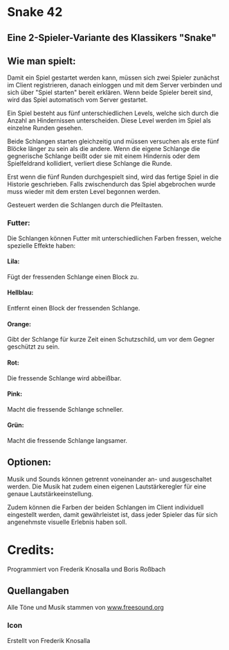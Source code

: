 # Snake 42

## Eine 2-Spieler-Variante des Klassikers "Snake"

## Wie man spielt:
Damit ein Spiel gestartet werden kann, müssen sich zwei Spieler zunächst im Client registrieren, danach einloggen und mit dem Server verbinden und sich über "Spiel starten" bereit erklären.
Wenn beide Spieler bereit sind, wird das Spiel automatisch vom Server gestartet.

Ein Spiel besteht aus fünf unterschiedlichen Levels, welche sich durch die Anzahl an Hindernissen unterscheiden.
Diese Level werden im Spiel als einzelne Runden gesehen.

Beide Schlangen starten gleichzeitig und müssen versuchen als erste fünf Blöcke länger zu sein als die andere.
Wenn die eigene Schlange die gegnerische Schlange beißt oder sie mit einem Hindernis oder dem Spielfeldrand kollidiert, verliert diese Schlange die Runde.

Erst wenn die fünf Runden durchgespielt sind, wird das fertige Spiel in die Historie geschrieben.
Falls zwischendurch das Spiel abgebrochen wurde muss wieder mit dem ersten Level begonnen werden.

Gesteuert werden die Schlangen durch die Pfeiltasten.

### Futter:
Die Schlangen können Futter mit unterschiedlichen Farben fressen, welche spezielle Effekte haben:

#### Lila:
Fügt der fressenden Schlange einen Block zu.

#### Hellblau:
Entfernt einen Block der fressenden Schlange.

#### Orange:
Gibt der Schlange für kurze Zeit einen Schutzschild, um vor dem Gegner geschützt zu sein.

#### Rot:
Die fressende Schlange wird abbeißbar.

#### Pink:
Macht die fressende Schlange schneller.

#### Grün:
Macht die fressende Schlange langsamer.


## Optionen:

Musik und Sounds können getrennt voneinander an- und ausgeschaltet werden.
Die Musik hat zudem einen eigenen Lautstärkeregler für eine genaue Lautstärkeeinstellung.

Zudem können die Farben der beiden Schlangen im Client individuell eingestellt werden, damit
gewährleistet ist, dass jeder Spieler das für sich angenehmste visuelle Erlebnis haben soll.

# Credits:
Programmiert von Frederik Knosalla und Boris Roßbach

## Quellangaben
Alle Töne und Musik stammen von www.freesound.org

### Icon 
Erstellt von Frederik Knosalla